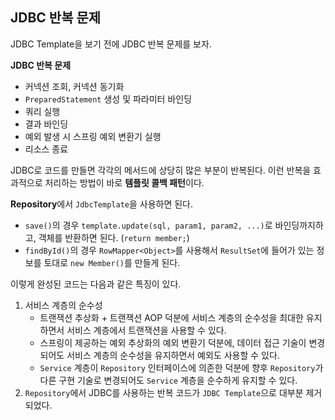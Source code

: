 ## JDBC 반복 문제

JDBC Template을 보기 전에 JDBC 반복 문제를 보자.

**JDBC 반복 문제**
- 커넥션 조회, 커넥션 동기화
- `PreparedStatement` 생성 및 파라미터 바인딩
- 쿼리 실행
- 결과 바인딩
- 예외 발생 시 스프링 예외 변환기 실행
- 리소스 종료

JDBC로 코드를 만들면 각각의 메서드에 상당히 많은 부분이 반복된다. 이런 반복을 효과적으로 처리하는 방법이 바로 **템플릿 콜백 패턴**이다.

**Repository**에서 `JdbcTemplate`을 사용하면 된다.
- `save()`의 경우 `template.update(sql, param1, param2, ...)`로 바인딩까지하고, 객체를 반환하면 된다. (`return member;`)
- `findById()`의 경우 `RowMapper<Object>`를 사용해서 `ResultSet`에 들어가 있는 정보를 토대로 `new Member()`를 만들게 된다.

이렇게 완성된 코드는 다음과 같은 특징이 있다.

1. 서비스 계층의 순수성
	- 트랜잭션 추상화 + 트랜잭션 AOP 덕분에 서비스 계층의 순수성을 최대한 유지하면서 서비스 계층에서 트랜잭션을 사용할 수 있다.
	- 스프링이 제공하는 예외 추상화의 예외 변환기 덕분에, 데이터 접근 기술이 변경되어도 서비스 계층의 순수성을 유지하면서 예외도 사용할 수 있다.
	- `Service` 계층이 `Repository` 인터페이스에 의존한 덕분에 향후 `Repository`가 다른 구현 기술로 변경되어도 `Service` 계층을 순수하게 유지할 수 있다.
 2. `Repository`에서 JDBC를 사용하는 반복 코드가 `JDBC Template`으로 대부분 제거되었다.
